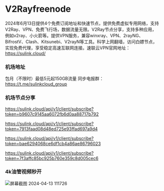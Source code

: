 # V2Rayfreenode
2024年6月13日提供4个免费订阅地址和快速节点，提供免费虚拟专用网络，支持V2Ray、VPN、免费飞行场，数据流量无限。V2Ray节点分享，支持多种应用，例如v2ray、小火箭等。提供VPN服务，兼容winxray、VPN、2rayNG、BifrostV、Clash、Kitsunebi、V2rayN等工具。科学上网翻墙，访问白嫖节点，实现免费代理，享受稳定高速互联网连接。速联云VPN官网地址：https://sulink.cloud/

### 机场地址

包月（不限时）最低5元起150GB流量
同步电报群：https://t.me/sulinkcloud_group

### 机场节点分享

https://sulink.cloud/api/v1/client/subscribe?token=b9607c9145aa6072fb6d0aa88717b792

https://sulink.cloud/api/v1/client/subscribe?token=7913faad08d48ed725e93ffad697a9d4

https://sulink.cloud/api/v1/client/subscribe?token=bae6294068ce6df1cb4a86ae86796023

https://sulink.cloud/api/v1/client/subscribe?token=7f3affc85bc925b760e359c8d005cec6

### 4k油管视频秒开

![屏幕截图 2024-04-13 111726](https://github.com/xfxssr/ssnode/assets/160599155/38ebd832-e0a3-40fc-a3be-008cf5103b34)


